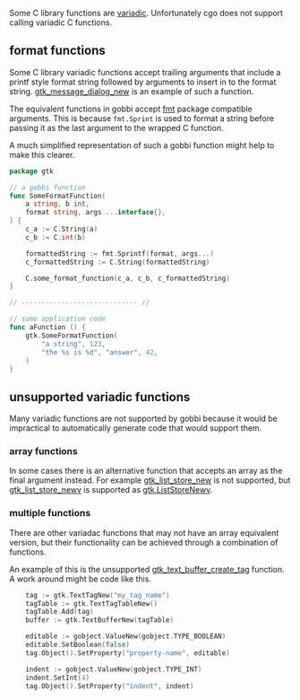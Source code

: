 Some C library functions are 
[variadic](https://en.wikipedia.org/wiki/Variadic_function#Example_in_C).
Unfortunately cgo does not support calling variadic C functions. 

## format functions
Some C library variadic functions accept trailing arguments
that include a printf style format string followed by
arguments to insert in to the format string.
[gtk_message_dialog_new](https://developer.gnome.org/gtk3/stable/GtkMessageDialog.html#gtk-message-dialog-new)
is an example of such a function.

The equivalent functions in gobbi accept
[fmt](https://golang.org/pkg/fmt/) package compatible arguments.
This is because `fmt.Sprint` is used to format a string
before passing it as the last argument
to the wrapped C function.

A much simplified representation of such a
gobbi function might help to make this clearer.
```go
package gtk

// a gobbi function
func SomeFormatFunction(
	a string, b int,
	format string, args ...interface{},
) {
	c_a := C.String(a)
	c_b := C.int(b)

	formattedString := fmt.Sprintf(format, args...)
	c_formattedString := C.String(formattedString)

	C.some_format_function(c_a, c_b, c_formattedString)
}

// ----------------------------- //

// some application code
func aFunction () {
    gtk.SomeFormatFunction(
        "a string", 123,
        "the %s is %d", "answer", 42,
    )
}
```

## unsupported variadic functions
Many variadic functions are not supported by gobbi
because it would be impractical to automatically
generate code that would support them.

### array functions
In some cases there is an alternative function that accepts an array
as the final argument instead.
For example
[gtk_list_store_new](https://developer.gnome.org/gtk3/stable/GtkListStore.html#gtk-list-store-new)
is not supported, but 
[gtk_list_store_newv](https://developer.gnome.org/gtk3/stable/GtkListStore.html#gtk-list-store-newv)
is supported as [gtk.ListStoreNewv](https://godoc.org/github.com/pekim/gobbi/lib/gtk#ListStoreNewv).

### multiple functions 
There are other variadac functions that may not have an array
equivalent version, but their functionality
can be achieved through a combination of functions.

An example of this is the unsupported 
[gtk_text_buffer_create_tag](https://developer.gnome.org/gtk3/stable/GtkTextBuffer.html#gtk-text-buffer-create-tag)
function.
A work around might be code like this.

```go
    tag := gtk.TextTagNew("my_tag_name")
    tagTable := gtk.TextTagTableNew()
    tagTable.Add(tag)
    buffer := gtk.TextBufferNew(tagTable)

    editable := gobject.ValueNew(gobject.TYPE_BOOLEAN)
    editable.SetBoolean(false)
    tag.Object().SetProperty("property-name", editable)

    indent := gobject.ValueNew(gobject.TYPE_INT)
    indent.SetInt(4)
    tag.Object().SetProperty("indent", indent)
```
